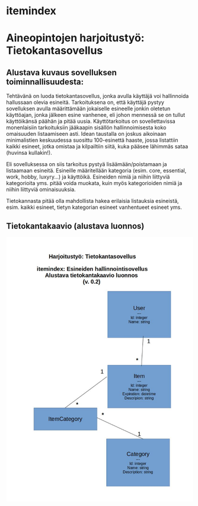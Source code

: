 # itemindex

# Aineopintojen harjoitustyö: Tietokantasovellus

## Alustava kuvaus sovelluksen toiminnallisuudesta:

Tehtävänä on luoda tietokantasovellus, jonka avulla käyttäjä voi hallinnoida hallussaan olevia esineitä. Tarkoituksena on, että käyttäjä pystyy sovelluksen avulla määrittämään jokaiselle esineelle jonkin oletetun käyttöajan, jonka jälkeen esine vanhenee, eli johon mennessä se on tullut käyttöikänsä päähän ja pitää uusia. Käyttötarkoitus on sovellettavissa monenlaisiin tarkoituksiin jääkaapin sisällön hallinnoimisesta koko omaisuuden listaamiseen asti. Idean taustalla on joskus aikoinaan minimalistien keskuudessa suosittu 100-esinettä haaste, jossa listattiin kaikki esineet, jotka omistaa ja kilpailtiin siitä, kuka pääsee lähimmäs sataa (huvinsa kullakin!).

Eli sovelluksessa on siis tarkoitus pystyä lisäämään/poistamaan ja listaamaan esineitä. Esineille määritellään kategoria (esim. core, essential, work, hobby, luxyry...) ja käyttöikä. Esineiden nimiä ja niihin liittyviä kategorioita yms. pitää voida muokata, kuin myös kategorioiden nimiä ja niihin liittyviä ominaisuuksia.

Tietokannasta pitää olla mahdollista hakea erilaisia listauksia esineistä, esim. kaikki esineet, tietyn kategorian esineet vanhentueet esineet yms.

## Tietokantakaavio (alustava luonnos)

![Kuva tietokantataulusta](./documentation/tietokantakaavio.jpg)
